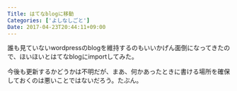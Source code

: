 ```yaml
---
Title: はてなblogに移動
Categories: ['よしなしごと']
Date: 2017-04-23T20:44:11+09:00
---
```


誰も見ていないwordpressのblogを維持するのもいいかげん面倒になってきたので、ほいほいとはてなblogにimportしてみた。

今後も更新するかどうかは不明だが、まあ、何かあったときに書ける場所を確保しておくのは悪いことではないだろう。たぶん。
